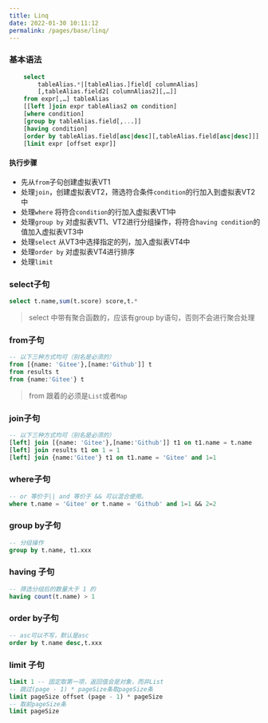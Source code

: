 ```yaml
---
title: Linq
date: 2022-01-30 10:11:12
permalink: /pages/base/linq/
---
```


### 基本语法
```sql
    select 
        tableAlias.*|[tableAlias.]field[ columnAlias]
        [,tableAlias.field2[ columnAlias2][,…]]
    from expr[,…] tableAlias
    [[left ]join expr tableAlias2 on condition]
    [where condition]
    [group by tableAlias.field[,...]]
    [having condition]
    [order by tableAlias.field[asc|desc][,tableAlias.field[asc|desc]]]
    [limit expr [offset expr]]
```
#### 执行步骤

- 先从`from`子句创建虚拟表VT1
- 处理`join`，创建虚拟表VT2，筛选符合条件`condition`的行加入到虚拟表VT2中
- 处理`where` 将符合`condition`的行加入虚拟表VT1中
- 处理`group by` 对虚拟表VT1、VT2进行分组操作，将符合`having condition`的值加入虚拟表VT3中
- 处理`select` 从VT3中选择指定的列，加入虚拟表VT4中
- 处理`order by` 对虚拟表VT4进行排序
- 处理`limit`

### select子句
```sql
select t.name,sum(t.score) score,t.*
```
> select 中带有聚合函数的，应该有group by语句，否则不会进行聚合处理
### from子句
```sql
-- 以下三种方式均可（别名是必须的）
from [{name: 'Gitee'},[name:'Github']] t
from results t
from {name:'Gitee'} t
```
> from 跟着的必须是`List`或者`Map`
### join子句
```sql
-- 以下三种方式均可（别名是必须的）
[left] join [{name: 'Gitee'},[name:'Github']] t1 on t1.name = t.name
[left] join results t1 on 1 = 1
[left] join {name:'Gitee'} t1 on t1.name = 'Gitee' and 1=1
```

### where子句
```sql
-- or 等价于|| and 等价于 && 可以混合使用。
where t.name = 'Gitee' or t.name = 'Github' and 1=1 && 2=2
```

### group by子句
```sql
-- 分组操作
group by t.name, t1.xxx
```

### having 子句
```sql
-- 筛选分组后的数量大于 1 的
having count(t.name) > 1
```

### order by子句
```sql
-- asc可以不写，默认是asc
order by t.name desc,t.xxx 
```

### limit 子句
```sql
limit 1 -- 固定取第一项，返回值会是对象，而非List
-- 跳过(page - 1) * pageSize条取pageSize条
limit pageSize offset (page - 1) * pageSize
-- 取前pageSize条
limit pageSize
```